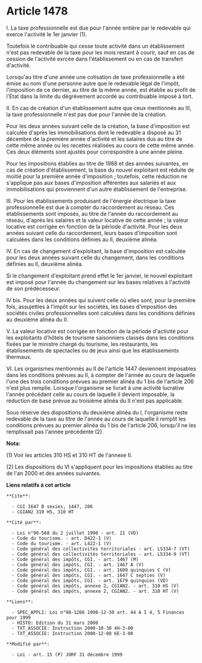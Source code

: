 # Article 1478

I. La taxe professionnelle est due pour l'année entière par le redevable qui exerce l'activité le 1er janvier (1).

Toutefois le contribuable qui cesse toute activité dans un établissement n'est pas redevable de la taxe pour les mois restant
à courir, sauf en cas de cession de l'activité exrcée dans l'établissement ou en cas de transfert d'activité.

Lorsqu'au titre d'une année une cotisation de taxe professionnelle a été émise au nom d'une personne autre que le redevable
légal de l'impôt, l'imposition de ce dernier, au titre de la même année, est établie au profit de l'Etat dans la limite du
dégrèvement accordé au contribuable imposé à tort.

II. En cas de création d'un établissement autre que ceux mentionnés au III, la taxe professionnelle n'est pas due pour
l'année de la création.

Pour les deux années suivant celle de la création, la base d'imposition est calculée d'après les immobilisations dont le
redevable a disposé au 31 décembre de la première année d'activité et les salaires dus au titre de cette même année ou les
recettes réalisées au cours de cette même année. Ces deux éléments sont ajustés pour correspondre à une année pleine.

Pour les impositions établies au titre de 1988 et des années suivantes, en cas de création d'établissement, la base du nouvel
exploitant est réduite de moitié pour la première année d'imposition ; toutefois, cette réduction ne s'applique pas aux bases
d'imposition afférentes aux salariés et aux immobilisations qui proviennent d'un autre établissement de l'entreprise.

III. Pour les établissements produisant de l'énergie électrique la taxe professionnelle est due à compter du raccordement au
réseau. Ces établissements sont imposés, au titre de l'année du raccordement au réseau, d'après les salaires et la valeur
locative de cette année ; la valeur locative est corrigée en fonction de la période d'activité. Pour les deux années suivant
celle du raccordement, leurs bases d'imposition sont calculées dans les conditions définies au II, deuxième alinéa.

IV. En cas de changement d'exploitant, la base d'imposition est calculée pour les deux années suivant celle du changement,
dans les conditions définies au II, deuxième alinéa.

Si le changement d'exploitant prend effet le 1er janvier, le nouvel exploitant est imposé pour l'année du changement sur les
bases relatives à l'activité de son prédécesseur.

IV bis. Pour les deux années qui suivent celle où elles sont, pour la première fois, assujetties à l'impôt sur les sociétés,
les bases d'imposition des sociétés civiles professionnelles sont calculées dans les conditions définies au deuxième alinéa
du II.

V. La valeur locative est corrigée en fonction de la période d'activité pour les exploitants d'hôtels de tourisme saisonniers
classés dans les conditions fixées par le ministre chargé du tourisme, les restaurants, les établissements de spectacles ou
de jeux ainsi que les établissements thermaux.

VI. Les organismes mentionnés au II de l'article 1447 deviennent imposables dans les conditions prévues au II, à compter de
l'année au cours de laquelle l'une des trois conditions prévues au premier alinéa du 1 bis de l'article 206 n'est plus
remplie. Lorsque l'organisme se livrait à une activité lucrative l'année précédant celle au cours de laquelle il devient
imposable, la réduction de base prévue au troisième alinéa du II n'est pas applicable.

Sous réserve des dispositions du deuxième alinéa du I, l'organisme reste redevable de la taxe au titre de l'année au cours de
laquelle il remplit les conditions prévues au premier alinéa du 1 bis de l'article 206, lorsqu'il ne les remplissait pas
l'année précédente (2).

**Nota:**

(1) Voir les articles 310 HS et 310 HT de l'annexe II.

(2) Les dispositions du VI s'appliquent pour les impositions établies au titre de l'an 2000 et des années suivantes.

**Liens relatifs à cet article**

	**Cite**:

	  - CGI 1647 B sexies, 1447, 206
	  - CGIAN2 310 HS, 310 HT

	**Cité par**:

	  - Loi n°90-568 du 2 juillet 1990 - art. 21 (VD)
	  - Code du tourisme. - art. D422-1 (V)
	  - Code du tourisme. - art. L422-1 (V)
	  - Code général des collectivités territoriales - art. L5334-7 (VT)
	  - Code général des collectivités territoriales - art. L5334-9 (VT)
	  - Code général des impôts, CGI. - art. 1467 (M)
	  - Code général des impôts, CGI. - art. 1467 A (V)
	  - Code général des impôts, CGI. - art. 1609 quinquies C (V)
	  - Code général des impôts, CGI. - art. 1647 C septies (V)
	  - Code général des impôts, CGI. - art. 1679 quinquies (VD)
	  - Code général des impôts, annexe 2, CGIAN2. - art. 310 HS (V)
	  - Code général des impôts, annexe 2, CGIAN2. - art. 310 HT (V)

	**Liens**:

	  - SPEC_APPLI: Loi n°98-1266 1998-12-30 art. 44 A I 4, 5 Finances pour 1999
	  - HISTO: Edition du 31 mars 2000
	  - TXT_ASSOCIE: Instruction 2000-10-30 4H-3-00
	  - TXT_ASSOCIE: Instruction 2000-12-08 6E-3-00

	**Modifié par**:

	  - Loi - art. 15 (P) JORF 31 décembre 1999
